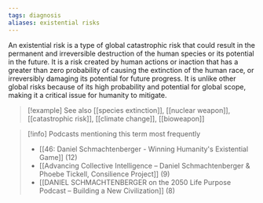 ```yaml
---
tags: diagnosis
aliases: existential risks
---
```


An existential risk is a type of global catastrophic risk that could result in the permanent and irreversible destruction of the human species or its potential in the future. It is a risk created by human actions or inaction that has a greater than zero probability of causing the extinction of the human race, or irreversibly damaging its potential for future progress. It is unlike other global risks because of its high probability and potential for global scope, making it a critical issue for humanity to mitigate.

> [!example] See also
> [[species extinction]], [[nuclear weapon]], [[catastrophic risk]], [[climate change]], [[bioweapon]]

> [!info] Podcasts mentioning this term most frequently
> * [[46: Daniel Schmachtenberger - Winning Humanity's Existential Game]] (12)
> * [[Advancing Collective Intelligence – Daniel Schmachtenberger & Phoebe Tickell, Consilience Project]] (9)
> * [[DANIEL SCHMACHTENBERGER on the 2050 Life Purpose Podcast – Building a New Civilization]] (8)